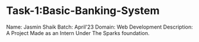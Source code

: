 # Task-1:Basic-Banking-System
Name: Jasmin Shaik
Batch: April'23
Domain: Web Development
Description: A Project Made as an Intern Under The Sparks foundation.
